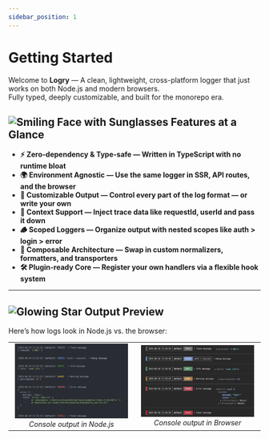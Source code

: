 ```yaml
---
sidebar_position: 1
---
```


# Getting Started

Welcome to **Logry** — A clean, lightweight, cross-platform logger that just works on both Node.js and modern browsers.  
Fully typed, deeply customizable, and built for the monorepo era.

## <img src="https://raw.githubusercontent.com/Tarikul-Islam-Anik/Animated-Fluent-Emojis/master/Emojis/Smilies/Smiling%20Face%20with%20Sunglasses.png" alt="Smiling Face with Sunglasses" width="25" height="25" /> Features at a Glance

- **⚡ Zero-dependency & Type-safe — Written in TypeScript with no runtime bloat**
- **🌍 Environment Agnostic — Use the same logger in SSR, API routes, and the browser**
- **🎨 Customizable Output — Control every part of the log format — or write your own**
- **🧠 Context Support — Inject trace data like requestId, userId and pass it down**
- **🪵 Scoped Loggers — Organize output with nested scopes like auth > login > error**
- **🧩 Composable Architecture — Swap in custom normalizers, formatters, and transporters**
- **🛠 Plugin-ready Core — Register your own handlers via a flexible hook system**

---

## <img src="https://raw.githubusercontent.com/Tarikul-Islam-Anik/Animated-Fluent-Emojis/master/Emojis/Travel%20and%20places/Glowing%20Star.png" alt="Glowing Star" width="25" height="25" /> Output Preview

Here’s how logs look in Node.js vs. the browser:

<table width="100%">
  <tr>
    <td align="center" width="50%">
      <img src="/img/logry-node.png" alt="Logry node" width="95%" /><br/>
      <em>Console output in Node.js</em>
    </td>
    <td align="center" width="50%">
      <img src="/img/logry-browser.png" alt="Logry browser" width="95%" /><br/>
      <em>Console output in Browser</em>
    </td>
  </tr>
</table>
